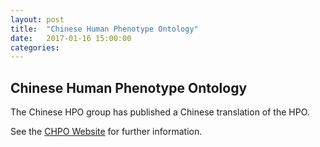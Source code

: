 ```yaml
---
layout: post
title:  "Chinese Human Phenotype Ontology"
date:   2017-01-16 15:00:00
categories: 
---
```


## Chinese Human Phenotype Ontology

The Chinese HPO group has published a Chinese translation of the HPO. 

See the [CHPO Website](http://wiki.chinahpo.org/index.php/CHPO) for further information.
